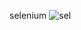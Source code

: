 selenium 
![sel](https://github.com/KritikaA04/comppricing/assets/110152863/410b92e5-cad0-4c24-a28e-df50605570e9)
